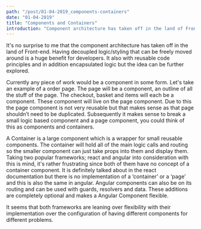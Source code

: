 ```yaml
---
path: "/post/01-04-2019_components-containers"
date: "01-04-2019"
title: "Components and Containers"
introduction: "Component architecture has taken off in the land of Front-end"
---
```


It's no surprise to me that the component architecture has taken off in the land of Front-end. Having decoupled logic/styling that can be freely moved around is a huge benefit for developers. It also with reusable code principles and in addition encapsulated logic but the idea can be further explored.

Currently any piece of work would be a component in some form. Let's take an example of a order page. The page will be a component, an outline of all the stuff of the page. The checkout, basket and items will each be a component. These component will live on the page component. Due to this the page component is not very reusable but that makes sense as that page shouldn’t need to be duplicated. Subsequently it makes sense to break a small logic based component and a page component, you could think of this as components and containers.

A Container is a large component which is a wrapper for small reusable components. The container will hold all of the main logic calls and routing so the smaller component can just take props into them and display them. Taking two popular frameworks; react and angular into consideration with this is mind, it's rather frustrating since both of them have no concept of a container component. It is definitely talked about in the react documentation but there is no implementation of a ‘container’ or a ‘page’ and this is also the same in angular. Angular components can also be on its routing and can be used with guards, resolvers and data. These additions are completely optional and makes a Angular Component flexible.

It seems that both frameworks are leaning over flexibility with their implementation over the configuration of having different components for different problems.
